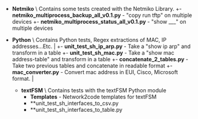 + **Netmiko** 
\ Contains some tests created with the Netmiko Library.
 +- **netmiko_multiprocess_backup_all_v0.1.py** - "copy run tftp" on multiple devices
 +- **netmiko_multiprocess_status_all_v0.1.py** - "show ___" on multiple devices

+ **Python** 
 \ Contains Python tests, Regex extractions of MAC, IP addresses...Etc.
  |
  +- **unit_test_sh_ip_arp.py** - Take a "show ip arp" and transform in a table
  +- **unit_test_sh_mac.py** - Take a "show mac address-table" and transform in a table
  +- **concatenate_2_tables.py** - Take two previous tables and concatenate in readable format
  +- **mac_converter.py** - Convert mac address in EUI, Cisco, Microsoft format.
  |
  + **textFSM**
   \ Contains tests with the textFSM Python module
    + **Templates** - Network2code templates for textFSM
    + **unit_test_sh_interfaces_to_csv.py
    + **unit_test_sh_interfaces_to_table.py
  